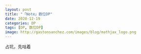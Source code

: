 ```yaml
---
layout: post
title: "「Note」数位DP"
date: 2020-12-19
categories: DP
tags: [DP, 数位DP]
image: http://gastonsanchez.com/images/blog/mathjax_logo.png
---
```

占坑，先咕着
<!-- more -->